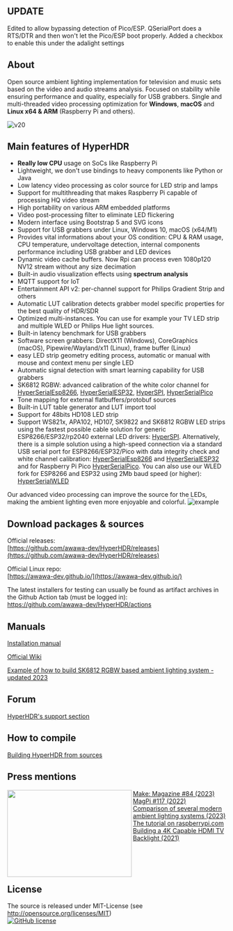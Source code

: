 ## UPDATE
Edited to allow bypassing detection of Pico/ESP. QSerialPort does a RTS/DTR and then won't let the Pico/ESP boot properly. Added a checkbox to enable this under the adalight settings 

## About 

Open source ambient lighting implementation for television and music sets based on the video and audio streams analysis. Focused on stability while ensuring performance and quality, especially for USB grabbers. Single and multi-threaded video processing optimization for **Windows**, **macOS** and **Linux x64 & ARM** (Raspberry Pi and others).
  
![v20](https://github.com/awawa-dev/HyperHDR/assets/69086569/9bc7999d-1515-4a96-ba5e-8a732cf7d8a4)

## Main features of HyperHDR

* **Really low CPU** usage on SoCs like Raspberry Pi
* Lightweight, we don't use bindings to heavy components like Python or Java
* Low latency video processing as color source for LED strip and lamps
* Support for multithreading that makes Raspberry Pi capable of processing HQ video stream
* High portability on various ARM embedded platforms
* Video post-processing filter to eliminate LED flickering
* Modern interface using Bootstrap 5 and SVG icons
* Support for USB grabbers under Linux, Windows 10, macOS (x64/M1)
* Provides vital informations about your OS condition: CPU & RAM usage, CPU temperature, undervoltage detection, internal components performance including USB grabber and LED devices
* Dynamic video cache buffers. Now Rpi can process even 1080p120 NV12 stream without any size decimation
* Built-in audio visualization effects using **spectrum analysis**
* MQTT support for IoT
* Entertainment API v2: per-channel support for Philips Gradient Strip and others
* Automatic LUT calibration detects grabber model specific properties for the best quality of HDR/SDR
* Optimized multi-instances. You can use for example your TV LED strip and multiple WLED or Philips Hue light sources.
* Built-in latency benchmark for USB grabbers
* Software screen grabbers: DirectX11 (Windows), CoreGraphics (macOS), Pipewire/Wayland/x11 (Linux), frame buffer (Linux)
* easy LED strip geometry editing process, automatic or manual with mouse and context menu per single LED
* Automatic signal detection with smart learning capability for USB grabbers
* SK6812 RGBW: advanced calibration of the white color channel for [HyperSerialEsp8266](https://github.com/awawa-dev/HyperSerialEsp8266), [HyperSerialESP32](https://github.com/awawa-dev/HyperSerialESP32), [HyperSPI](https://github.com/awawa-dev/HyperSPI), [HyperSerialPico](https://github.com/awawa-dev/HyperSerialPico)
* Tone mapping for external flatbuffers/protobuf sources
* Built-in LUT table generator and LUT import tool
* Support for 48bits HD108 LED strip
* Support WS821x, APA102, HD107, SK9822 and SK6812 RGBW LED strips using the fastest possible cable solution for generic ESP8266/ESP32/rp2040 external LED drivers: [HyperSPI](https://github.com/awawa-dev/HyperSPI). Alternatively, there is a simple solution using a high-speed connection via a standard USB serial port for ESP8266/ESP32/Pico with data integrity check and white channel calibration: [HyperSerialEsp8266](https://github.com/awawa-dev/HyperSerialEsp8266) and [HyperSerialESP32](https://github.com/awawa-dev/HyperSerialESP32) and for Raspberry Pi Pico [HyperSerialPico](https://github.com/awawa-dev/HyperSerialPico). You can also use our WLED fork for ESP8266 and ESP32 using 2Mb baud speed (or higher): [HyperSerialWLED](https://github.com/awawa-dev/HyperSerialWLED)

Our advanced video processing can improve the source for the LEDs, making the ambient lighting even more enjoyable and colorful.
![example](https://github.com/awawa-dev/HyperHDR/assets/69086569/4077c05d-4c02-47eb-8d64-a334064403b3)

## Download packages & sources

Official releases:  
[https://github.com/awawa-dev/HyperHDR/releases](https://github.com/awawa-dev/HyperHDR/releases)

Official Linux repo:  
[https://awawa-dev.github.io/](https://awawa-dev.github.io/)

The latest installers for testing can usually be found as artifact archives in the Github Action tab (must be logged in):  
https://github.com/awawa-dev/HyperHDR/actions

## Manuals

[Installation manual](https://github.com/awawa-dev/HyperHDR/wiki/Installation)

[Official Wiki](https://github.com/awawa-dev/HyperHDR/wiki)  
  
[Example of how to build SK6812 RGBW based ambient lighting system - updated 2023](https://www.hyperhdr.eu/2023/02/ultimate-guide-on-how-to-build-led.html)

## Forum

[HyperHDR's support section](https://github.com/awawa-dev/HyperHDR/discussions)

## How to compile

[Building HyperHDR from sources](https://github.com/awawa-dev/HyperHDR/wiki/Compiling-HyperHDR)

## Press mentions

<img align="left" width="286" height="200" src="https://i.postimg.cc/zvr9rWR4/magazine.jpg"/>
<a href="https://makezine.com/projects/bright-lights-big-tv-diy-ambient-lights/">Make: Magazine #84 (2023)</a><br>
<a href="https://magpi.raspberrypi.com/issues/117">MagPi #117 (2022)</a><br>
<a href="https://web.archive.org/web/20230824230034/https://www.smartprix.com/bytes/what-is-bias-lighting-philips-hue-ambient-light-vs-govee-dreamview-tv-backlight-vs-diy-ambient-light-with-hyperhdr/">Comparison of several modern ambient lighting systems (2023)</a><br>
<a href="https://www.raspberrypi.com/tutorials/raspberry-pi-tv-ambient-lighting">The tutorial on raspberrypi.com</a><br>
<a href="https://www.youtube.com/watch?v=4jkwFsMkKwU">Building a 4K Capable HDMI TV Backlight (2021)</a><br><br><br><br><br>

## License
  
The source is released under MIT-License (see http://opensource.org/licenses/MIT)  
[![GitHub license](https://img.shields.io/badge/License-MIT-yellow.svg)](https://raw.githubusercontent.com/awawa-dev/HyperHDR/master/LICENSE)
